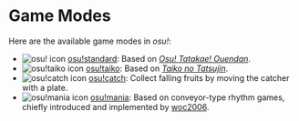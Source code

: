 # Game Modes

Here are the available game modes in _osu!_:

- ![osu! icon](/wiki/shared/mode/osu.png) [osu!standard](/wiki/osu!standard): Based on _[Osu! Tatakae! Ouendan](https://en.wikipedia.org/wiki/Osu!_Tatakae!_Ouendan)_.
- ![osu!taiko icon](/wiki/shared/mode/taiko.png) [osu!taiko](/wiki/osu!taiko): Based on _[Taiko no Tatsujin](https://en.wikipedia.org/wiki/Taiko_no_Tatsujin)_.
- ![osu!catch icon](/wiki/shared/mode/catch.png) [osu!catch](/wiki/osu!catch): Collect falling fruits by moving the catcher with a plate.
- ![osu!mania icon](/wiki/shared/mode/mania.png) [osu!mania](/wiki/osu!mania): Based on conveyor-type rhythm games, chiefly introduced and implemented by [woc2006](/users/1105845).
